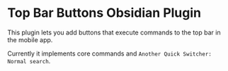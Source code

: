 # Top Bar Buttons Obsidian Plugin

This plugin lets you add buttons that execute commands to the top bar in the mobile app.

Currently it implements core commands and `Another Quick Switcher: Normal search`.
